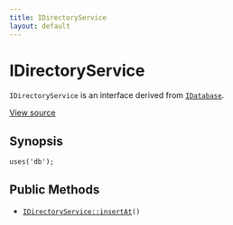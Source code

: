 ```yaml
---
title: IDirectoryService
layout: default
---
```


# IDirectoryService

<code>IDirectoryService</code> is an interface derived from <code><a href="IDatabase">IDatabase</a></code>.

<a href="http://github.com/nexgenta/eregansu/blob/master/lib/db.php">View source</a>

## Synopsis

<pre><code>uses('db');
</code></pre>
## Public Methods

* <code><a href="IDirectoryService%3A%3AinsertAt">IDirectoryService::insertAt</a>()</code>


